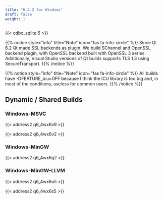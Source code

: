 ```yaml
---
title: "6.4.2 for Windows"
draft: false
weight: 1
---
```


{{< odbc_sqlite 6 >}}

{{% notice style="info" title="Note"  icon="fas fa-info-circle" %}}
Since Qt 6.2 Qt made SSL backends as plugin.
We build SChannel and OpenSSL backend plugin, with OpenSSL backend built with OpenSSL 3 series. Additionally, Visual Studio versions of Qt builds supports TLS 1.3 using SecureTransport.
{{% /notice %}}

{{% notice style="info" title="Note"  icon="fas fa-info-circle" %}}
All builds have -DFEATURE_icu=OFF because I think the ICU library is too big and, in most of the conditions, useless for common users.
{{% /notice %}}

## Dynamic / Shared Builds

### Windows-MSVC

{{< address2 q6_4wx6v9 >}}

{{< address2 q6_4wx6v2 >}}

### Windows-MinGW

{{< address2 q6_4wx6g2 >}}

### Windows-MinGW-LLVM

{{< address2 q6_4wx6u5 >}}

{{< address2 q6_4wx6s5 >}}
